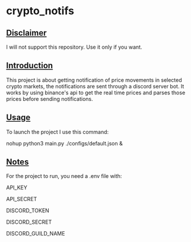 # crypto_notifs

## <ins> Disclaimer

I will not support this repository. Use it only if you want.

## <ins> Introduction

This project is about getting notification of price movements in selected crypto markets, the notifications are sent through
a discord server bot.
It works by using binance's api to get the real time prices and parses those prices before sending notifications.

## <ins>Usage

To launch the project I use this command:

nohup python3 main.py ./configs/default.json &

## <ins> Notes

For the project to run, you need a .env file with:

API_KEY

API_SECRET

DISCORD_TOKEN

DISCORD_SECRET

DISCORD_GUILD_NAME
